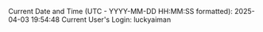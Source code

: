 Current Date and Time (UTC - YYYY-MM-DD HH:MM:SS formatted): 2025-04-03 19:54:48
Current User's Login: luckyaiman
